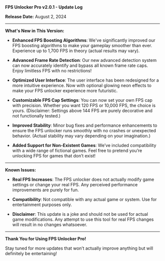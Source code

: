 **FPS Unlocker Pro v2.0.1 - Update Log**

**Release Date:** August 2, 2024

---

**What's New in This Version:**

- **Enhanced FPS Boosting Algorithms**: We've significantly improved our FPS boosting algorithms to make your gameplay smoother than ever. Experience up to 1,700 FPS in theory (actual results may vary).

- **Advanced Frame Rate Detection**: Our new advanced detection system can now accurately identify and bypass all known frame rate caps. Enjoy limitless FPS with no restrictions!

- **Optimized User Interface**: The user interface has been redesigned for a more intuitive experience. Now with optional glowing neon effects to make your FPS unlocker experience more futuristic.

- **Customizable FPS Cap Settings**: You can now set your own FPS cap with precision. Whether you want 120 FPS or 10,000 FPS, the choice is yours. (Disclaimer: Settings above 144 FPS are purely decorative and not functionally tested.)

- **Improved Stability**: Minor bug fixes and performance enhancements to ensure the FPS unlocker runs smoothly with no crashes or unexpected behavior. (Actual stability may vary depending on your imagination.)

- **Added Support for Non-Existent Games**: We’ve included compatibility with a wide range of fictional games. Feel free to pretend you’re unlocking FPS for games that don’t exist!

---

**Known Issues:**

- **Real FPS Increases**: The FPS unlocker does not actually modify game settings or change your real FPS. Any perceived performance improvements are purely for fun.

- **Compatibility**: Not compatible with any actual game or system. Use for entertainment purposes only.

- **Disclaimer**: This update is a joke and should not be used for actual game modifications. Any attempt to use this tool for real FPS changes will result in no changes whatsoever.

---

**Thank You for Using FPS Unlocker Pro!**

Stay tuned for more updates that won’t actually improve anything but will definitely be entertaining!
